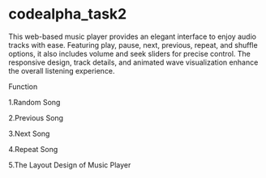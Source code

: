 # codealpha_task2
This web-based music player provides an elegant interface to enjoy audio tracks with ease. Featuring play, pause, next, previous, repeat, and shuffle options, it also includes volume and seek sliders for precise control. The responsive design, track details, and animated wave visualization enhance the overall listening experience.

Function

1.Random Song

2.Previous Song

3.Next Song

4.Repeat Song

5.The Layout Design of Music Player
